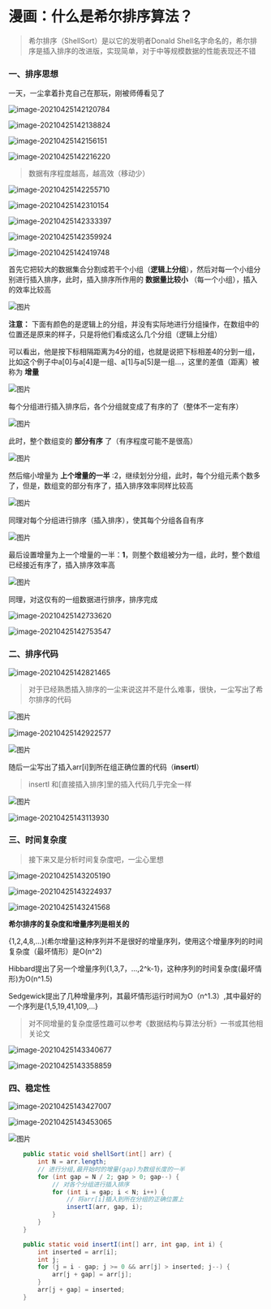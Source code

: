 # 漫画：什么是希尔排序算法？

> 希尔排序（ShellSort）是以它的发明者Donald Shell名字命名的，希尔排序是插入排序的改进版，实现简单，对于中等规模数据的性能表现还不错

### 一、排序思想

一天，一尘拿着扑克自己在那玩，刚被师傅看见了

![image-20210425142120784](./images/希尔排序/1.jpg)

![image-20210425142138824](./images/希尔排序/2.jpg)

![image-20210425142156151](./images/希尔排序/3.jpg)

![image-20210425142216220](./images/希尔排序/4.jpg)

> 数据有序程度越高，越高效（移动少）

![image-20210425142255710](./images/希尔排序/5.jpg)

![image-20210425142310154](./images/希尔排序/6.jpg)

![image-20210425142333397](./images/希尔排序/7.jpg)

![image-20210425142359924](./images/希尔排序/8.jpg)

![image-20210425142419748](./images/希尔排序/9.jpg)

首先它把较大的数据集合分割成若干个小组（**逻辑上分组**），然后对每一个小组分别进行插入排序，此时，插入排序所作用的 **数据量比较小** （每一个小组），插入的效率比较高

![图片](./images/希尔排序/10.jpg)

**注意：** 下面有颜色的是逻辑上的分组，并没有实际地进行分组操作，在数组中的位置还是原来的样子，只是将他们看成这么几个分组（逻辑上分组）

可以看出，他是按下标相隔距离为4分的组，也就是说把下标相差4的分到一组，比如这个例子中a[0]与a[4]是一组、a[1]与a[5]是一组…，这里的差值（距离）被称为 **增量**

![图片](./images/希尔排序/11.jpg)

每个分组进行插入排序后，各个分组就变成了有序的了（整体不一定有序）

![图片](./images/希尔排序/12.jpg)

此时，整个数组变的 **部分有序** 了（有序程度可能不是很高）

![图片](./images/希尔排序/13.jpg)

然后缩小增量为 **上个增量的一半** :2，继续划分分组，此时，每个分组元素个数多了，但是，数组变的部分有序了，插入排序效率同样比较高

![图片](./images/希尔排序/14.jpg)

同理对每个分组进行排序（插入排序），使其每个分组各自有序

![图片](./images/希尔排序/15.jpg)

最后设置增量为上一个增量的一半：**1**，则整个数组被分为一组，此时，整个数组已经接近有序了，插入排序效率高

![图片](./images/希尔排序/16.jpg)

同理，对这仅有的一组数据进行排序，排序完成

![image-20210425142733620](./images/希尔排序/17.jpg)

![image-20210425142753547](./images/希尔排序/18.jpg)

### 二、排序代码

![image-20210425142821465](./images/希尔排序/19.jpg)

> 对于已经熟悉插入排序的一尘来说这并不是什么难事，很快，一尘写出了希尔排序的代码

![图片](./images/希尔排序/20.jpg)

![image-20210425142922577](./images/希尔排序/21.jpg)

![图片](./images/希尔排序/22.jpg)

随后一尘写出了插入arr[i]到所在组正确位置的代码（**insertI**）

> insertI 和[直接插入排序]里的插入代码几乎完全一样

![图片](./images/希尔排序/23.jpg)

![image-20210425143113930](./images/希尔排序/24.jpg)

### 三、时间复杂度

> 接下来又是分析时间复杂度吧，一尘心里想

![image-20210425143205190](./images/希尔排序/25.jpg)

![image-20210425143224937](./images/希尔排序/26.jpg)

![image-20210425143241568](./images/希尔排序/27.jpg)

**希尔排序的复杂度和增量序列是相关的**

{1,2,4,8,…}(希尔增量)这种序列并不是很好的增量序列，使用这个增量序列的时间复杂度（最坏情形）是O(n^2)

Hibbard提出了另一个增量序列{1,3,7，…,2^k-1}，这种序列的时间复杂度(最坏情形)为O(n^1.5)

Sedgewick提出了几种增量序列，其最坏情形运行时间为O（n^1.3）,其中最好的一个序列是{1,5,19,41,109,…}

> 对不同增量的复杂度感性趣可以参考《数据结构与算法分析》一书或其他相关论文

![image-20210425143340677](./images/希尔排序/28.jpg)

![image-20210425143358859](./images/希尔排序/29.jpg)

### 四、稳定性

![image-20210425143427007](./images/希尔排序/30.jpg)

![image-20210425143453065](./images/希尔排序/31.jpg)

![图片](./images/希尔排序/32.jpg)

```java
    public static void shellSort(int[] arr) {
        int N = arr.length;
        // 进行分组,最开始时的增量(gap)为数组长度的一半
        for (int gap = N / 2; gap > 0; gap--) {
            // 对各个分组进行插入排序
            for (int i = gap; i < N; i++) {
                // 将arr[i]插入到所在分组的正确位置上
                insertI(arr, gap, i);
            }
        }
    }

    public static void insertI(int[] arr, int gap, int i) {
        int inserted = arr[i];
        int j;
        for (j = i - gap; j >= 0 && arr[j] > inserted; j--) {
            arr[j + gap] = arr[j];
        }
        arr[j + gap] = inserted;
    }
```

